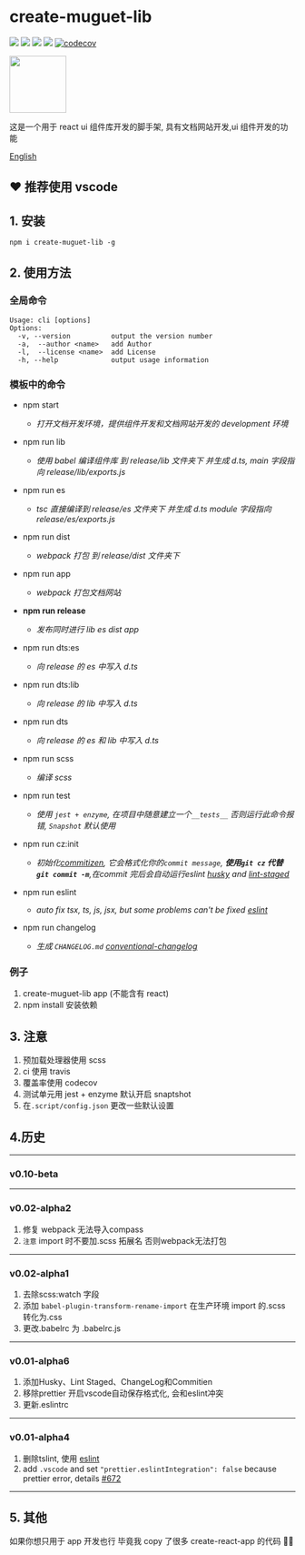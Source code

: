 # create-muguet-lib

![](https://travis-ci.com/sewerganger/create-muguet-lib.svg?branch=master)
![](https://img.shields.io/github/languages/top/sewerganger/create-muguet-lib)
![](https://img.shields.io/github/package-json/v/sewerganger/create-muguet-lib/master)
![](https://img.shields.io/github/license/sewerganger/create-muguet-lib)
[![codecov](https://codecov.io/gh/sewerganger/create-muguet-lib/branch/master/graph/badge.svg)](https://codecov.io/gh/sewerganger/create-muguet-lib)

<img src="https://raw.githubusercontent.com/sewerganger/create-muguet-lib/master/doc/logo.jpg" width="100px"/>

这是一个用于 react ui 组件库开发的脚手架, 具有文档网站开发,ui 组件开发的功能

[English](https://github.com/sewerganger/create-muguet-lib/blob/master/README-en.md)

## ❤ 推荐使用 vscode

## 1. 安装

`npm i create-muguet-lib -g`

## 2. 使用方法

### 全局命令

```shell
Usage: cli [options]
Options:
  -v, --version          output the version number
  -a,  --author <name>   add Author
  -l,  --license <name>  add License
  -h, --help             output usage information
```

### 模板中的命令

- npm start

  - _打开文档开发环境，提供组件开发和文档网站开发的 development 环境_

- npm run lib

  - _使用 babel 编译组件库 到 release/lib 文件夹下 并生成 d.ts, main 字段指向 release/lib/exports.js_

- npm run es

  - _tsc 直接编译到 release/es 文件夹下 并生成 d.ts module 字段指向 release/es/exports.js_

- npm run dist

  - _webpack 打包 到 release/dist 文件夹下_

- npm run app

  - _webpack 打包文档网站_

- **npm run release**

  - _发布同时进行 lib es dist app_

- npm run dts:es

  - _向 release 的 es 中写入 d.ts_

- npm run dts:lib

  - _向 release 的 lib 中写入 d.ts_

- npm run dts

  - _向 release 的 es 和 lib 中写入 d.ts_

- npm run scss
  - _编译 scss_

- npm run test
  - _使用 `jest + enzyme`,  在项目中随意建立一个`__tests__` 否则运行此命令报错, `Snapshot` 默认使用_

- npm run cz:init
  - _初始化[commitizen](https://www.npmjs.com/package/commitizen), 它会格式化你的`commit message`, **使用`git cz` 代替 `git commit -m`**,在commit 完后会自动运行eslint [husky](https://www.npmjs.com/package/husky) and [lint-staged](https://www.npmjs.com/package/lint-staged)_

- npm run eslint
  - _auto fix tsx, ts, js, jsx, but some problems can't be fixed [eslint](https://cn.eslint.org/docs/user-guide/command-line-interface)_

- npm run changelog
  - _生成 `CHANGELOG.md` [conventional-changelog](https://github.com/conventional-changelog/conventional-changelog)_


### 例子

1. create-muguet-lib app (不能含有 react)
2. npm install 安装依赖

## 3. 注意

1. 预加载处理器使用 scss
2. ci 使用 travis
3. 覆盖率使用 codecov
4. 测试单元用 jest + enzyme 默认开启 snaptshot
5. 在`.script/config.json` 更改一些默认设置

## 4.历史
----
### v0.10-beta

----
### v0.02-alpha2
1. 修复 webpack 无法导入compass
2. `注意` import 时不要加.scss 拓展名 否则webpack无法打包
----
### v0.02-alpha1
1. 去除scss:watch 字段
2. 添加 `babel-plugin-transform-rename-import` 在生产环境 import 的.scss 转化为.css
3. 更改.babelrc 为 .babelrc.js
----
### v0.01-alpha6
1. 添加Husky、Lint Staged、ChangeLog和Commitien
2. 移除prettier 开启vscode自动保存格式化, 会和eslint冲突
3. 更新.eslintrc
----
### v0.01-alpha4
1. 删除tslint, 使用 [eslint](https://eslint.org/blog/2019/01/future-typescript-eslint#linting)
2. add `.vscode` and set `"prettier.eslintIntegration": false` because prettier error, details [#672](https://github.com/prettier/prettier-vscode/issues/672)
----


## 5. 其他

如果你想只用于 app 开发也行 毕竟我 copy 了很多 create-react-app 的代码 🤭🤭
